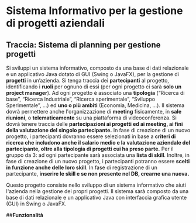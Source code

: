 # Sistema Informativo per la gestione di progetti aziendali

## Traccia: Sistema di planning per gestione progetti
Si sviluppi un sistema informativo, composto da una base di dati relazionale e un applicativo Java dotato di GUI (Swing o JavaFX), per la gestione di **progetti** in un’azienda. Si tenga traccia dei **partecipanti** al progetto, identificando i **ruoli** per ognuno di essi (per ogni progetto ci sarà **solo un project manager**). Ad ogni progetto è associato una **tipologia** (“Ricerca di base”, “Ricerca Industriale”, “Ricerca sperimentale”, “Sviluppo Sperimentale”, ...) ed **uno o più ambiti** (Economia, Medicina, …). Il sistema dovrà permettere anche l'organizzazione di **meeting** fisicamente, in **sale riunioni**, o **telematicamente** su una piattaforma di videoconferenza. Si dovrà tenere traccia delle **partecipazioni ai progetti ed ai meeting, ai fini della valutazione del singolo partecipante.** In fase di creazione di un nuovo progetto, i partecipanti dovranno essere selezionati in base a **criteri di ricerca che includono anche il salario medio e la valutazione aziendale del partecipante, oltre alla tipologia di progetti cui ha preso parte.** Per il gruppo da 3: ad ogni partecipante sarà associata una **lista di skill**. Inoltre, in fase di creazione di un nuovo progetto, i partecipanti potranno essere **scelti in funzione anche delle loro skill**. In fase di registrazione di un partecipante, **inserire le skill e se non presente nel DB, crearne una nuova.**

Questo progetto consiste nello sviluppo di un sistema informativo che aiuti l'azienda nella gestione dei propri progetti. Il sistema sarà composto da una base di dati relazionale e un applicativo Java con interfaccia grafica utente (GUI) in Swing o JavaFX.

##**Funzionalità**
